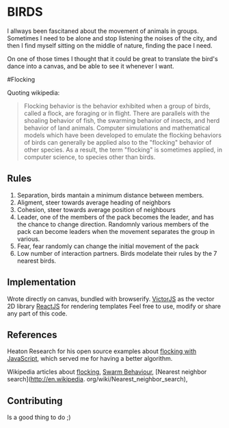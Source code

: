 # BIRDS

I allways been fascitaned about the movement of animals in groups. 
Sometimes I need to be alone and stop listening the noises of the city, and then I find myself sitting on the middle of nature, finding the pace I need.

On one of those times I thought that it could be great to translate the bird's dance into a canvas, and be able to see it whenever I want.


#Flocking

Quoting wikipedia:

> Flocking behavior is the behavior exhibited when a group of birds, called a flock, are foraging or in flight. There are parallels with the shoaling behavior of fish, the swarming behavior of insects, and herd behavior of land animals.
 Computer simulations and mathematical models which have been developed to emulate the flocking behaviors of birds can generally be applied also to the "flocking" behavior of other species. As a result, the term "flocking" is sometimes applied, in computer science, to species other than birds.

## Rules

1. Separation, birds mantain a minimum distance between members.
2. Aligment,  steer towards average heading of neighbors
3. Cohesion, steer towards average position of neighbours
4. Leader, one of the members of the pack becomes the leader, and has the chance to change direction. Randomnly various members of the pack can become leaders when the movement separates the group in various. 
5. Fear, fear randomly can change the initial movement of the pack
6. Low number of interaction partners. Birds modelate their rules by the 7 nearest birds.

## Implementation
Wrote directly on canvas, bundled with browserify.
[VictorJS](http://victorjs.org/) as the vector 2D library
[ReactJS](http://facebook.github.io/react/) for rendering templates
Feel free to use, modify or share any part of this code.

## References
Heaton Research for his open source examples about [flocking with JavaScript](http://www.heatonresearch.com/fun/flock), which served me for having a better algorithm.

Wikipedia articles about [flocking](http://en.wikipedia.org/wiki/Flocking_(behavior)), [Swarm Behaviour](http://en.wikipedia.org/wiki/Swarm_behaviour#Models),  [Nearest neighbor search](http://en.wikipedia.	org/wiki/Nearest_neighbor_search),  

## Contributing
Is a good thing to do ;)